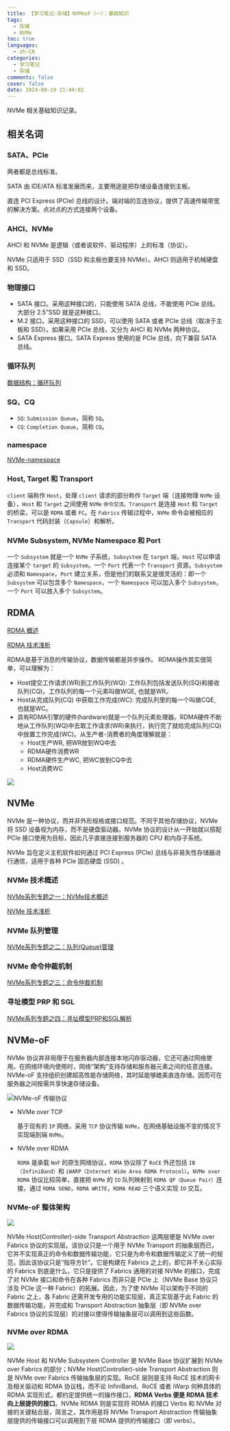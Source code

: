 ```yaml
---
title: 【学习笔记-存储】NVMeoF（一）：基础知识
tags:
  - 存储
  - NVMe
toc: true
languages:
  - zh-CN
categories:
  - 学习笔记
  - 存储
comments: false
cover: false
date: 2024-08-19 21:44:02
---
```


NVMe 相关基础知识记录。

<!-- more -->

## 相关名词

### SATA、PCIe

两者都是总线标准。

SATA 由 IDE/ATA 标准发展而来，主要用途是把存储设备连接到主板。

直连 PCI Express (PCIe) 总线的设计。端对端的互连协议，提供了高速传输带宽的解决方案。点对点的方式连接两个设备。

### AHCI、NVMe

AHCI 和 NVMe 是逻辑（或者说软件、驱动程序）上的标准（协议）。

NVMe 只适用于 SSD（SSD 和主板也要支持 NVMe）。AHCI 则适用于机械硬盘和 SSD。

### 物理接口

* SATA 接口。采用这种接口的，只能使用 SATA 总线，不能使用 PCIe 总线。大部分 2.5”SSD 就是这种接口。
* M.2 接口。采用这种接口的 SSD，可以使用 SATA 或者 PCIe 总线（取决于主板和 SSD）。如果采用 PCIe 总线，又分为 AHCI 和 NVMe 两种协议。
* SATA Express 接口。SATA Express 使用的是 PCIe 总线，向下兼容 SATA 总线。


### 循环队列

[数据结构：循环队列](https://www.cnblogs.com/chenliyang/p/6554141.html)

### SQ、CQ

* `SQ`: `Submission Queue`，简称 `SQ`。
* `CQ`: `Completion Queue`，简称 `CQ`。

### namespace

[NVMe-namespace](https://www.cnblogs.com/marton/p/12545974.html)

### Host, Target 和 Transport

`client` 端称作 `Host`，处理 `client` 请求的部分称作 `Target` 端（连接物理 `NVMe` 设备），`Host` 和 `Target` 之间使用 `NVMe` `命令交流。Transport` 是连接 `Host` 和 `Target` 的桥梁，可以是 `RDMA` 或者 `FC`。在 `Fabrics` 传输过程中，`NVMe` 命令会被相应的 `Transport` 代码封装（`Capsule`）和解析。

### NVMe Subsystem, NVMe Namespace 和 Port

一个 `Subsystem` 就是一个 `NVMe` 子系统，`Subsystem` 在 `target` 端，`Host` 可以申请连接某个 `target` 的 `Subsystem`。一个 `Port` 代表一个 `Transport` 资源。`Subsystem` 必须和 `Namespace`，`Port` 建立关系，但是他们的联系又是很灵活的：即一个 `Subsystem` 可以包含多个 `Namespace`，一个 `Namespace` 可以加入多个 `Subsystem`，一个 `Port` 可以放入多个 `Subsystem`。


## RDMA

[RDMA 概述](https://www.cnblogs.com/vlhn/p/7909893.html)

[RDMA 技术浅析](https://chenxiaoweii.github.io/2017/02/27/RDMA/)

RDMA是基于消息的传输协议，数据传输都是异步操作。 RDMA操作其实很简单，可以理解为：

* Host提交工作请求(WR)到工作队列(WQ): 工作队列包括发送队列(SQ)和接收队列(CQ)。工作队列的每一个元素叫做WQE, 也就是WR。
* Host从完成队列(CQ) 中获取工作完成(WC): 完成队列里的每一个叫做CQE, 也就是WC。
* 具有RDMA引擎的硬件(hardware)就是一个队列元素处理器。RDMA硬件不断地从工作队列(WQ)中去取工作请求(WR)来执行，执行完了就给完成队列(CQ)中放置工作完成(WC)。从生产者-消费者的角度理解就是：
  * Host生产WR, 把WR放到WQ中去
  * RDMA硬件消费WR
  * RDMA硬件生产WC, 把WC放到CQ中去
  * Host消费WC
  
![](https://images2017.cnblogs.com/blog/1264595/201712/1264595-20171201113240508-1124733547.jpg)


## NVMe

NVMe 是一种协议，而并非外形规格或接口规范。不同于其他存储协议，NVMe 将 SSD 设备视为内存，而不是硬盘驱动器。NVMe 协议的设计从一开始就以搭配 PCIe 接口使用为目标，因此几乎直接连接到服务器的 CPU 和内存子系统。

NVMe 旨在定义主机软件如何通过 PCI Express (PCIe) 总线与非易失性存储器进行通信，适用于各种 PCIe 固态硬盘 (SSD) 。

### NVMe 技术概述

[NVMe系列专题之一：NVMe技术概述](https://mp.weixin.qq.com/s?__biz=MzIwNTUxNDgwNg==&mid=2247484348&idx=1&sn=1fd3356c6cd9fee9492dcc7d6eb30345&chksm=972ef2e5a0597bf3190c7e5d7717e25ef3a5d83a1b6d7a20f8c4adb1beafc4372f1d79288dd7&scene=21#wechat_redirect)

[NVMe 技术浅析](https://chenxiaoweii.github.io/2017/02/17/NVMe/)


### NVMe 队列管理

[NVMe系列专题之二：队列(Queue)管理](https://mp.weixin.qq.com/s?__biz=MzIwNTUxNDgwNg==&mid=2247484355&idx=1&sn=04f0617bf774fa3c6020d90288b679e8&chksm=972ef29aa0597b8ca79b040f3222eef85835a5cd693167aa6f7ffd34a78ae15f696d7b736304&scene=21#wechat_redirect)

### NVMe 命令仲裁机制

[NVMe系列专题之三：命令仲裁机制](https://mp.weixin.qq.com/s?__biz=MzIwNTUxNDgwNg==&mid=2247484375&idx=1&sn=d7854b5dddd0407a24753b9da176e40a&chksm=972ef28ea0597b98c60ddf0e2f62ff80be42a60e5c2a0ae9429e51644bd3b74152e3dd4ec684&scene=21#wechat_redirect)


### 寻址模型 PRP 和 SGL

[NVMe系列专题之四：寻址模型PRP和SGL解析](https://mp.weixin.qq.com/s?__biz=MzIwNTUxNDgwNg==&mid=2247484376&idx=1&sn=61d9b52a7f7b9205b8df86d710a56f87&chksm=972ef281a0597b97bf85f1e6af38031021d8e2829aca808e1c7b989ad88a9aaacd9398ca434c&scene=21#wechat_redirect)


## NVMe-oF

NVMe 协议并非局限于在服务器内部连接本地闪存驱动器，它还可通过网络使用。在网络环境内使用时，网络“架构”支持存储和服务器元素之间的任意连接。NVMe-oF 支持组织创建超高性能存储网络，其时延能够媲美直连存储。因而可在服务器之间按需共享快速存储设备。

![NVMe-oF 传输协议](https://cdn.jsdelivr.net/gh/CS0522/CSBlog/source/_posts/n-nvmeof-01/nvmeof-trans-protocol.png)

* NVMe over TCP
  
  基于现有的 `IP` 网络，采用 `TCP` 协议传输 `NVMe`，在网络基础设施不变的情况下实现端到端 `NVMe`。

* NVMe over RDMA
  
  `RDMA` 是承载 `NoF` 的原生网络协议，`RDMA` 协议除了 `RoCE` 外还包括 `IB（InfiniBand）`和 `iWARP（Internet Wide Area RDMA Protocol）`。`NVMe over RDMA` 协议比较简单，直接把 `NVMe` 的 `IO` 队列映射到 `RDMA QP（Queue Pair）`连接，通过 `RDMA SEND`，`RDMA WRITE`，`RDMA READ` 三个语义实现 `IO` 交互。


### NVMe-oF 整体架构

![](https://cdn.jsdelivr.net/gh/CS0522/CSBlog/source/_posts/n-nvmeof-01/nmve-of.png)

NVMe Host(Controller)-side Transport Abstraction 这两层便是 NVMe over Fabrics 协议的实现层。该协议只是一个用于 NVMe Transport 的抽象层而已，它并不实现真正的命令和数据传输功能，它只是为命令和数据传输定义了统一的规范，因此该协议只是“指导方针”。它是构建在 Fabrics 之上的，即它并不关心实际的 Fabrics 到底是什么，它只是提供了 Fabrics 通用的对接 NVMe 的接口，完成了对 NVMe 接口和命令在各种 Fabrics 而非只是 PCIe 上（NVMe Base 协议只涉及 PCIe 这一种 Fabric）的拓展。因此，为了使 NVMe 可以架构于不同的 Fabric 之上，各 Fabric 还需开发专用的功能实现层，真正实现基于此 Fabric 的数据传输功能，并完成和 Transport Abstraction 抽象层（即 NVMe over Fabrics 协议的实现层）的对接以使得传输抽象层可以调用到这些函数。

### NVMe over RDMA

![](https://cdn.jsdelivr.net/gh/CS0522/CSBlog/source/_posts/n-nvmeof-01/nmve-over-rdma.png)

NVMe Host 和 NVMe Subsystem Controller 是 NVMe Base 协议扩展到 NVMe over Fabrics 的部分；NVMe Host(Controller)-side Transport Abstraction 则是 NVMe over Fabrics 传输抽象层的实现。RoCE 层则是支持 RoCE 技术的网卡及相关驱动和 RDMA 协议栈，而不论 InfiniBand、RoCE 或者 iWarp 何种具体的 RDMA 实现形式，都约定提供统一的操作接口，**RDMA Verbs 便是 RDMA 技术向上层提供的接口**。NVMe RDMA 则是实现将 RDMA 的接口 Verbs 和 NVMe 对接的关键粘合层，简言之，其作用是将 NVMe Transport Abstraction 传输抽象层提供的传输接口可以调用到下层 RDMA 提供的传输接口（即 verbs）。

